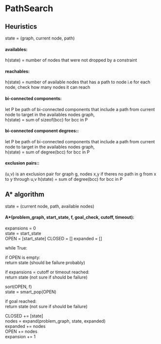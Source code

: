 # PathSearch

## Heuristics
state = (graph, current node, path)

#### availables:
h(state) = number of nodes that were not dropped by a constraint

#### reachables:
h(state) = number of available nodes that has a path to node
i.e for each node, check how many nodes it can reach

#### bi-connected components:
let P be path of bi-connected components that include a path from current node to target in the availables nodes graph,  
h(state) = sum of sizeof(bcc) for bcc in P

#### bi-connected component degrees::
let P be path of bi-connected components that include a path from current node to target in the availables nodes graph,  
h(state) = sum of degree(bcc) for bcc in P

#### exclusion pairs::
(u,v) is an exclusion pair for graph g, nodes x,y if theres no path in g from x to y through u,v
h(state) = sum of degree(bcc) for bcc in P



## A* algorithm  
state = (current node, path, available nodes)  
#### A*(problem_graph, start_state, f, goal_check, cutoff, timeout):
expansions = 0  
state = start_state  
OPEN = [start_state]
CLOSED = []
expanded = []

while True:  

if OPEN is empty:  
return state (should be failure probably)

if expansions = cutoff or timeout reached:  
return state (not sure if should be failure)

sort(OPEN, f)  
state = smart_pop(OPEN)

if goal reached:  
return state (not sure if should be failure)

CLOSED += [state]  
nodes = expand(problem_graph, state, expanded)  
expanded += nodes  
OPEN += nodes  
expansion += 1
    
      
      
      
      
      
      
      
      
      
      
      
      
